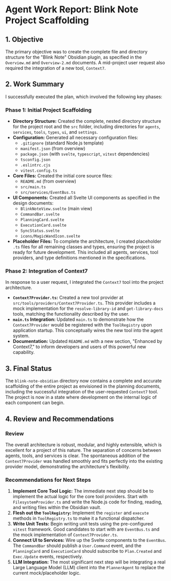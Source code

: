 # Agent Work Report: Blink Note Project Scaffolding

## 1. Objective

The primary objective was to create the complete file and directory structure for the "Blink Note" Obsidian plugin, as specified in the `Overview.md` and `Overview-2.md` documents. A mid-project user request also required the integration of a new tool, `Context7`.

## 2. Work Summary

I successfully executed the plan, which involved the following key phases:

### Phase 1: Initial Project Scaffolding

- **Directory Structure:** Created the complete, nested directory structure for the project root and the `src` folder, including directories for `agents`, `services`, `tools`, `types`, `ui`, and `settings`.
- **Configuration:** Generated all necessary configuration files:
    - `.gitignore` (standard Node.js template)
    - `manifest.json` (from overview)
    - `package.json` (with `svelte`, `typescript`, `vitest` dependencies)
    - `tsconfig.json`
    - `.eslintrc.cjs`
    - `vitest.config.ts`
- **Core Files:** Created the initial core source files:
    - `README.md` (from overview)
    - `src/main.ts`
    - `src/services/EventBus.ts`
- **UI Components:** Created all Svelte UI components as specified in the design documents:
    - `BlinkNoteView.svelte` (main view)
    - `CommandBar.svelte`
    - `PlanningCard.svelte`
    - `ExecutionCard.svelte`
    - `SyncStatus.svelte`
    - `icons/MagicWandIcon.svelte`
- **Placeholder Files:** To complete the architecture, I created placeholder `.ts` files for all remaining classes and types, ensuring the project is ready for future development. This included all agents, services, tool providers, and type definitions mentioned in the specifications.

### Phase 2: Integration of Context7

In response to a user request, I integrated the `Context7` tool into the project architecture.

- **`Context7Provider.ts`:** Created a new tool provider at `src/tools/providers/Context7Provider.ts`. This provider includes a mock implementation for the `resolve-library-id` and `get-library-docs` tools, matching the functionality described by the user.
- **`main.ts` Integration:** Updated `main.ts` to demonstrate how the `Context7Provider` would be registered with the `ToolRegistry` upon application startup. This conceptually wires the new tool into the agent system.
- **Documentation:** Updated `README.md` with a new section, "Enhanced by Context7," to inform developers and users of this powerful new capability.

## 3. Final Status

The `blink-note-obsidian` directory now contains a complete and accurate scaffolding of the entire project as envisioned in the planning documents, including the successful integration of the user-requested `Context7` tool. The project is now in a state where development on the internal logic of each component can begin.

## 4. Review and Recommendations

### Review
The overall architecture is robust, modular, and highly extensible, which is excellent for a project of this nature. The separation of concerns between agents, tools, and services is clear. The spontaneous addition of the `Context7Provider` was handled smoothly and fits perfectly into the existing provider model, demonstrating the architecture's flexibility.

### Recommendations for Next Steps

1.  **Implement Core Tool Logic:** The immediate next step should be to implement the actual logic for the core tool providers. Start with `FilesystemProvider.ts` and write the Node.js code for finding, reading, and writing files within the Obsidian vault.
2.  **Flesh out the `ToolRegistry`:** Implement the `register` and `execute` methods in `ToolRegistry.ts` to make it a functional dispatcher.
3.  **Write Unit Tests:** Begin writing unit tests using the pre-configured `vitest` framework. Good candidates to start with are `EventBus.ts` and the mock implementation of `Context7Provider.ts`.
4.  **Connect UI to Services:** Wire up the Svelte components to the `EventBus`. The `CommandBar` should publish a `User.Command` event, and the `PlanningCard` and `ExecutionCard` should subscribe to `Plan.Created` and `Exec.Update` events, respectively.
5.  **LLM Integration:** The most significant next step will be integrating a real Large Language Model (LLM) client into the `PlannerAgent` to replace the current mock/placeholder logic.
